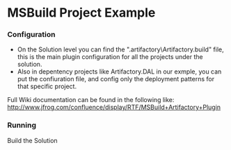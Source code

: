 MSBuild Project Example
==========================

	
### Configuration
* On the Solution level you can find the ".artifactory\Artifactory.build" file, this is the main plugin configuration for
  all the projects under the solution.
* Also in depentency projects like Artifactory.DAL in our exmple, you can put the confiuration file,
  and config only the deployment patterns for that specific project.

Full Wiki documentation can be found in the following like: 
http://www.jfrog.com/confluence/display/RTF/MSBuild+Artifactory+Plugin


### Running
Build the Solution  
